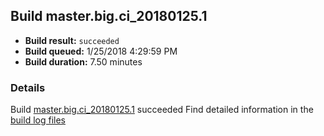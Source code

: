 ## Build master.big.ci_20180125.1
- **Build result:** `succeeded`
- **Build queued:** 1/25/2018 4:29:59 PM
- **Build duration:** 7.50 minutes
### Details
Build [master.big.ci_20180125.1](https://winappstudio.visualstudio.com/web/build.aspx?pcguid=a4ef43be-68ce-4195-a619-079b4d9834c2&builduri=vstfs%3a%2f%2f%2fBuild%2fBuild%2f24790) succeeded
Find detailed information in the [build log files](https://uwpctdiags.blob.core.windows.net/buildlogs/master.big.ci_20180125.1_logs.zip)
